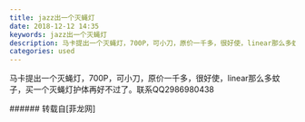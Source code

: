 ```yaml
---
title: jazz出一个灭蝇灯
date: 2018-12-12 14:35
keywords: jazz出一个灭蝇灯
description: 马卡提出一个灭蝇灯，700P，可小刀，原价一千多，很好使，linear那么多蚊子，买一个灭蝇灯护体再好不过了。联系QQ2986980438
categories: used
---
```

<td class="t_f" id="postmessage_2455676">

马卡提出一个灭蝇灯，700P，可小刀，原价一千多，很好使，linear那么多蚊子，买一个灭蝇灯护体再好不过了。联系QQ2986980438<br/>
</td>
###### 转载自[菲龙网]